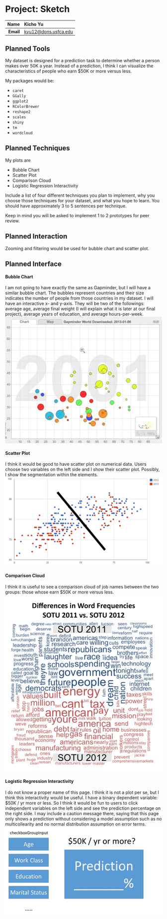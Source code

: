 Project: Sketch
==============================

| **Name**  | Kicho Yu  |
|----------:|:-------------|
| **Email** | kyu12@dons.usfca.edu |


Planned Tools
------------------------------
My dataset is designed for a prediction task to determine whether a person makes over 50K a year. Instead of a prediction, I think I can visualize the characteristics of people who earn $50K or more versus less. 

My packages would be:
- `caret`
- `GGally `
- `ggplot2`
- `RColorBrewer`
- `reshape2`
- `scales`
- `shiny`
- `tm`
- `wordcloud`

Planned Techniques
------------------------------
My plots are
- Bubble Chart
- Scatter Plot
- Comparison Cloud
- Logistic Regression Interactivity

Include a list of four different techniques you plan to implement, why you choose those techniques for your dataset, and what you hope to learn. You should have approximately 3 to 5 sentences per technique.

Keep in mind you will be asked to implement 1 to 2 prototypes for peer review.

Planned Interaction
------------------------------

Zooming and filtering would be used for bubble chart and scatter plot.

Planned Interface
------------------------------

#### Bubble Chart ####
I am not going to have exactly the same as Gapminder, but I will have a similar bubble chart. The bubbles represent countries and their size indicates the number of people from those countries in my dataset. I will have an interactive x- and y-axis. They will be two of the followings: average age, average final weight (I will explain what it is later at our final project), average years of education, and average hours-per-week.  
![page1](sketch_bubble.jpg)


#### Scatter Plot ####
I think it would be good to have scatter plot on numerical data. Users choose two variables on the left side and I show their scatter plot. Possibly, I show the segmentation within the elements.  
![page2](sketch_scatter.jpg)


#### Comparison Cloud ####
I think it is useful to see a comparison cloud of job names between the two groups: those whose earn $50K or more versus less.  
![page3](sketch_comparison.jpg)


#### Logistic Regression Interactivity ####
I do not know a proper name of this page. I think it is not a plot per se, but I think this interactivity would be useful. I have a binary dependent variable: $50K / yr more or less. So I think it would be fun to users to click independent variables on the left side and see the prediction percentage on the right side. I may include a caution message there, saying that this page only shows a prediction without considering a model assumption such as no multicollearity and no normal distribution assumption on error terms.  
![page4](sketch_interactivity.jpg)
